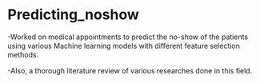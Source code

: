 # Predicting_noshow


-Worked on medical appointments to predict the no-show of the patients using various
Machine learning models with diﬀerent feature selection methods.

-Also, a thorough literature review of various researches done in this ﬁeld.
